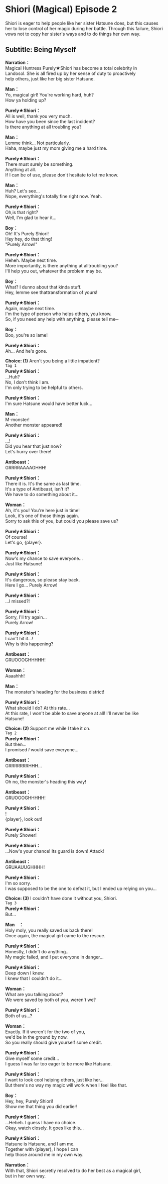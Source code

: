 # Shiori (Magical) Episode 2
Shiori is eager to help people like her sister Hatsune does, but this causes her to lose control of her magic during her battle. Through this failure, Shiori vows not to copy her sister's ways and to do things her own way.
  
## Subtitle: Being Myself
  
**Narration：**  
Magical Huntress Purely★Shiori has become a total celebrity in  
Landosol. She is all fired up by her sense of duty to proactively  
help others, just like her big sister Hatsune.  
  
**Man：**  
Yo, magical girl! You're working hard, huh?  
How ya holding up?  
  
**Purely★Shiori：**  
All is well, thank you very much.  
How have you been since the last incident?  
Is there anything at all troubling you?  
  
**Man：**  
Lemme think... Not particularly.  
Haha, maybe just my mom giving me a hard time.  
  
**Purely★Shiori：**  
There must surely be something.  
Anything at all.  
If I can be of use, please don't hesitate to let me know.  
  
**Man：**  
Huh? Let's see...  
Nope, everything's totally fine right now. Yeah.  
  
**Purely★Shiori：**  
Oh,is that right?  
Well, I'm glad to hear it...  
  
**Boy：**  
Oh! It's Purely Shiori!  
Hey hey, do that thing!  
\"Purely Arrow!\"  
  
**Purely★Shiori：**  
Heheh. Maybe next time.  
More importantly, is there anything at alltroubling you?  
I'll help you out, whatever the problem may be.  
  
**Boy：**  
What? I dunno about that kinda stuff.  
Hey, lemme see thattransformation of yours!  
  
**Purely★Shiori：**  
Again, maybe next time.  
I'm the type of person who helps others, you know.  
So, if you need any help with anything, please tell me─  
  
**Boy：**  
Boo, you're so lame!  
  
**Purely★Shiori：**  
Ah... And he's gone.  
  
**Choice: (1)**  Aren't you being a little impatient?  
`Tag 1`  
**Purely★Shiori：**  
...Huh?  
No, I don't think I am.  
I'm only trying to be helpful to others.  
  
**Purely★Shiori：**  
I'm sure Hatsune would have better luck...  
  
**Man：**  
M-monster!  
Another monster appeared!  
  
**Purely★Shiori：**  
...!  
Did you hear that just now?  
Let's hurry over there!  
  
**Antibeast：**  
GRRRRAAAAGHHH!  
  
**Purely★Shiori：**  
There it is. It's the same as last time.  
It's a type of Antibeast, isn't it?  
We have to do something about it...  
  
**Woman：**  
Ah, it's you! You're here just in time!  
Look, it's one of those things again.  
Sorry to ask this of you, but could you please save us?  
  
**Purely★Shiori：**  
Of course!  
Let's go, {player}.  
  
**Purely★Shiori：**  
Now's my chance to save everyone...  
Just like Hatsune!  
  
**Purely★Shiori：**  
It's dangerous, so please stay back.  
Here I go... Purely Arrow!  
  
**Purely★Shiori：**  
...I missed?!  
  
**Purely★Shiori：**  
Sorry, I'll try again...  
Purely Arrow!  
  
**Purely★Shiori：**  
I can't hit it...!  
Why is this happening?  
  
**Antibeast：**  
GRUOOOGHHHHH!  
  
**Woman：**  
Aaaahhh!  
  
**Man：**  
The monster's heading for the business district!  
  
**Purely★Shiori：**  
What should I do? At this rate...  
At this rate, I won't be able to save anyone at all! I'll never be like  
Hatsune!  
  
**Choice: (2)**  Support me while I take it on.  
`Tag 2`  
**Purely★Shiori：**  
But then...  
I promised *I* would save everyone...  
  
**Antibeast：**  
GRRRRRRRHHH...  
  
**Purely★Shiori：**  
Oh no, the monster's heading this way!  
  
**Antibeast：**  
GRUOOOGHHHHH!  
  
**Purely★Shiori：**  
!  
{player}, look out!  
  
**Purely★Shiori：**  
Purely Shower!  
  
**Purely★Shiori：**  
...Now's your chance! Its guard is down! Attack!  
  
**Antibeast：**  
GRUAAUUGHHHH!  
  
**Purely★Shiori：**  
I'm so sorry.  
I was supposed to be the one to defeat it, but I ended up relying on you...  
  
**Choice: (3)**  I couldn't have done it without you, Shiori.  
`Tag 3`  
**Purely★Shiori：**  
But...  
  
**Man　：**  
Holy moly, you really saved us back there!  
Once again, the magical girl came to the rescue.  
  
**Purely★Shiori：**  
Honestly, I didn't do anything...  
My magic failed, and I put everyone in danger...  
  
**Purely★Shiori：**  
Deep down I knew.  
I knew that I couldn't do it...  
  
**Woman：**  
What are you talking about?  
We were saved by both of you, weren't we?  
  
**Purely★Shiori：**  
Both of us...?  
  
**Woman：**  
Exactly. If it weren't for the two of you,  
we'd be in the ground by now.  
So you really should give yourself some credit.  
  
**Purely★Shiori：**  
Give myself some credit...  
I guess I was far too eager to be more like Hatsune.  
  
**Purely★Shiori：**  
I want to look cool helping others, just like her...  
But there's no way my magic will work when I feel like that.  
  
**Boy：**  
Hey, hey, Purely Shiori!  
Show me that thing you did earlier!  
  
**Purely★Shiori：**  
...Heheh. I guess I have no choice.  
Okay, watch closely. It goes like this...  
  
**Purely★Shiori：**  
Hatsune is Hatsune, and I am me.  
Together with {player}, I hope I can  
help those around me in my own way.  
  
**Narration：**  
With that, Shiori secretly resolved to do her best as a magical girl,  
but in her own way.  
